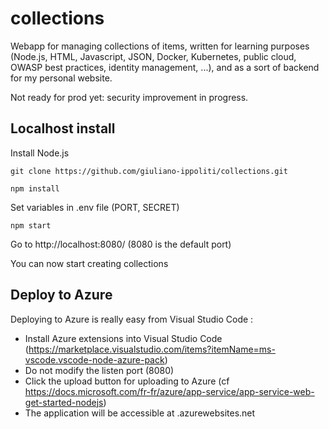 # collections
Webapp for managing collections of items, written for learning purposes (Node.js, HTML, Javascript, JSON, Docker, Kubernetes, public cloud, OWASP best practices, identity management, ...), and as a sort of backend for my personal website.

Not ready for prod yet: security improvement in progress.

## Localhost install

Install Node.js

`git clone https://github.com/giuliano-ippoliti/collections.git`

`npm install`

Set variables in .env file (PORT, SECRET) 

`npm start`

Go to http://localhost:8080/ (8080 is the default port)

You can now start creating collections

## Deploy to Azure

Deploying to Azure is really easy from Visual Studio Code :

- Install Azure extensions into Visual Studio Code (https://marketplace.visualstudio.com/items?itemName=ms-vscode.vscode-node-azure-pack)
- Do not modify the listen port (8080)
- Click the upload button for uploading to Azure (cf https://docs.microsoft.com/fr-fr/azure/app-service/app-service-web-get-started-nodejs)
- The application will be accessible at <appname>.azurewebsites.net